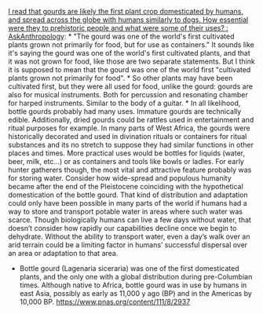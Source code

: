 [I read that gourds are likely the first plant crop domesticated by humans, and spread across the globe with humans similarly to dogs. How essential were they to prehistoric people and what were some of their uses? : AskAnthropology](https://www.reddit.com/r/AskAnthropology/comments/oesoy5/i_read_that_gourds_are_likely_the_first_plant/): 
	* "The gourd was one of the world's first cultivated plants grown not primarily for food, but for use as containers." It sounds like it's saying the gourd was one of the world's first cultivated plants, and that it was not grown for food, like those are two separate statements. But I think it is supposed to mean that the gourd was one of the world first "cultivated plants grown not primarily for food". 
	* So other plants may have been cultivated first, but they were all used for food, unlike the gourd: gourds are also for musical instruments. Both for percussion and resonating chamber for harped instruments. Similar to the body of a guitar. 
	* In all likelihood, bottle gourds probably had many uses. Immature gourds are technically edible. Additionally, dried gourds could be rattles used in entertainment and ritual purposes for example. In many parts of West Africa, the gourds were historically decorated and used in divination rituals or containers for ritual substances and its no stretch to suppose they had similar functions in other places and times. More practical uses would be bottles for liquids (water, beer, milk, etc…) or as containers and tools like bowls or ladles. For early hunter gatherers though, the most vital and attractive feature probably was for storing water. Consider how wide-spread and populous humanity became after the end of the Pleistocene coinciding with the hypothetical domestication of the bottle gourd. That kind of distribution and adaptation could only have been possible in many parts of the world if humans had a way to store and transport potable water in areas where such water was scarce. Though biologically humans can live a few days without water, that doesn’t consider how rapidly our capabilities decline once we begin to dehydrate. Without the ability to transport water, even a day’s walk over an arid terrain could be a limiting factor in humans’ successful dispersal over an area or adaptation to that area.
- Bottle gourd (Lagenaria siceraria) was one of the first domesticated plants, and the only one with a global distribution during pre-Columbian times. Although native to Africa, bottle gourd was in use by humans in east Asia, possibly as early as 11,000 y ago (BP) and in the Americas by 10,000 BP. https://www.pnas.org/content/111/8/2937